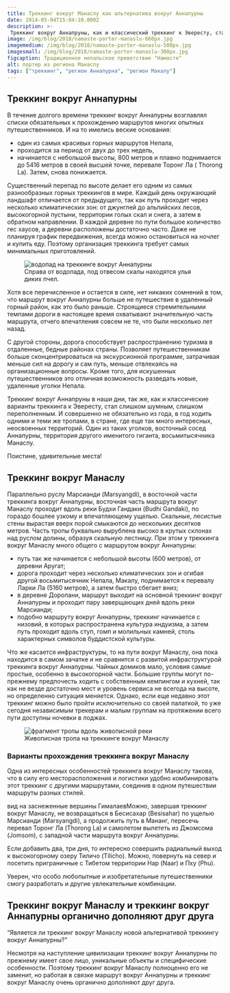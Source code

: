 ```yaml
---
title: Треккинг вокруг Манаслу как альтернатива вокруг Аннапурны
date: 2014-05-04T15:04:10.000Z
description: >-
 Треккинг вокруг Аннапруны, как и классический треккинг к Эвересту, стал слишком шумным, слишком переполненным. Но совершенно не обязательно из года, в год ходить одними и теми же тропами, в стране, где еще так много интересных, неосвоенных территорий. Один из таких уголков, восточный сосед Аннапурны, территория другого именитого гиганта, восьмитысячника Манаслу.
image: /img/blog/2018/namaste-porter-manaslu-660px.jpg
imagemedium: /img/blog/2018/namaste-porter-manaslu-500px.jpg
imagesmall: /img/blog/2018/namaste-porter-manaslu-300px.jpg
figcaption: Традиционное непальское приветствие "Намасте"
alt: портер из региона Манаслу
tags: ["треккинг", "регион Аннапурна", "регион Макалу"]
---
```

<h2 id="треккинг-вокруг-аннапурны">Треккинг вокруг Аннапурны</h2>

<p>В течение долгого времени треккинг вокруг Аннапурны возглавлял списки обязательных к прохождению маршрутов многих опытных путешественников. И на то имелись веские основания:</p>

<ul>
<li>один из самых красивых горных маршрутов Непала,</li>

<li>проходится за период от двух до трех недель,</li>

<li>начинается с небольшой высоты, 800 метров и плавно поднимается до 5416 метров в своей высшей точке, перевале Торонг Ла ( Thorong La). Затем, снова понижается.</li>
</ul>

<p>Существенный перепад по высоте делает его одним из самых разнообразных горных треккингов в мире. Каждый день окружающий ландшафт отличается от предыдущего, так как путь проходит через несколько климатических зон: от джунглей до альпийских лесов, высокогорной пустыни, территории голых скал и снега, а затем в обратном направлении.
В каждой деревне по пути большое количество гес хаусов, а деревни расположены достаточно часто. Даже не планируя график передвижения, всегда можно остановиться на ночлег и купить еду. Поэтому организация треккинга требует самых минимальных приготовлений.</p>

<figure class="pv3">
<picture>
  <source media="(min-width: 80em)" srcset="/img/blog/2018/annapurna-around-waterfall-660px.jpg">
  <source media="(min-width: 30em)" srcset="/img/blog/2018/annapurna-around-waterfall-500px.jpg">
  <source media="(min-width: 20em)" srcset="/img/blog/2018/annapurna-around-waterfall-300px.jpg">
 <img src="/img/blog/2018/annapurna-around-waterfall-660px.jpg" alt="водопад на треккинге вокруг Аннапурны" class="br1 w-100"/>
</picture>
<figcaption class="f6 grey-3 tc">Справа от водопада, под отвесом скалы находятся улья диких пчел.</figcaption>
</figure>

<p>Хотя все перечисленное и остается в силе,  нет никаких сомнений в том, что маршрут вокруг Аннапурны больше не путешествие в удаленный горный район, как  это было раньше. Строящиеся стремительными темпами дороги в настоящее время охватывают значительную часть маршрута, отчего впечатления совсем не те, что были несколько лет назад.</p>

<p>С другой стороны, дорога способствует распространению туризма в отдаленные, бедные районах страны. Позволяет путешественникам больше сконцентрироваться на экскурсионной программе, затрачивая меньше сил на дорогу и сам путь, меньше отвлекаясь на организационные вопросы. Кроме того, для искушенных путешественников это отличная возможность разведать новые, удаленные уголки Непала.</p>

<p>Треккинг вокруг Аннапруны в наши дни, так же, как и классические варианты треккинга к Эвересту, стал слишком шумным, слишком переполненным.
И совершенно не обязательно из года, в год ходить одними и теми же тропами, в стране, где еще так много интересных, неосвоенных территорий.
Один из таких уголков, восточный сосед Аннапурны, территория другого именитого гиганта, восьмитысячника Манаслу.</p>

<p>Поистине, удивительные места!</p>

<h2 id="треккинг-вокруг-манаслу">Треккинг вокруг Манаслу</h2>

<p>Параллельно руслу Марсианди (Marsyangdi), в восточной части треккинга вокруг Аннапурны, восточная часть маршрута вокруг Манаслу проходит вдоль реки  Будхи Гандаки (Budhi Gandaki), по гораздо бошлее узкому и впечатляющему ущелью. Скальные, лесистые стены вырастая вверх порой смыкаются до нескольких десятков метров. Часть тропы буквально вырублена высоко в крутых склонах над  руслом долины, образуя скальную лестницу.
При этом у треккинга вокруг Манаслу много общего с маршрутом вокруг Аннапурны:</p>
<ul>
<li>путь так же начинается с небольшой высоты (600 метров), от деревни Аругат;</li>
<li>дорога проходит через несколько климатических зон и огибая другой восьмитысячник Непала, Макалу, поднимается к перевалу Ларки Ла (5160 метров), а затем быстро сбегает вниз;</li>
<li>в деревне Доропани, маршрут выходит на основной треккинг вокруг Аннапурны и проходит пару заверщающих дней вдоль реки Марсианди;</li>
<li>подобно маршруту вокруг Аннапурны, треккинг начинается с низовий, в которых распространена культура индуизма, а затем путь проходит вдоль ступ, гомп и молильных камней, столь характерных символов буддистской культуры.</li>
</ul>
Что же касается инфраструктуры, то на пути вокруг Манаслу, она пока находится в самом зачатке и не сравнится с развитой инфраструктурой треккинга вокруг Аннапурны. Чайных домиков мало, условия самые простые, особенно в высокогорной части.  Большие группы могут по-прежнему предпочесть ходить с собственным кемпингом и кухней, так как не везде достаточно мест и уровень сервиса не всегода на высоте, но определенно ситуация меняется. Однако, если еще недавно этот треккинг можно было пройти исключительно со своей палаткой, то уже сегодня независимым трекерам и малым группам на протяжении всего пути доступны ночевки в лоджах.</p>

<figure class="pv3">
<picture>
   <source media="(min-width: 80em)" srcset="/img/blog/2018/gorge-manaslu-trekking-660px.jpg">
   <source media="(min-width: 30em)" srcset="/img/blog/2018/gorge-manaslu-trekking-500px.jpg">
   <source media="(min-width: 20em)" srcset="/img/blog/2018/gorge-manaslu-trekking-300px.jpg">
 <img src="/img/blog/2018/gorge-manaslu-trekking-660px.jpg" alt="фрагмент тропы вдоль живописной реки" class="br1 w-100"/>
</picture>
<figcaption class="f6 grey-3 tc">Живописная тропа на треккинге вокруг Манаслу</figcaption>
</figure>

<h3 id="варианты-прохождения-треккинга-вокруг-манаслу">Варианты прохождения треккинга вокруг Манаслу</h3>

<p>Одна из интересных особенностей треккинга вокруг Манаслу такова, что в силу его месторасположения и логистики удобно комбинировать этот треккинг с другими маршрутами, соединив в одном путешествии маршруты разных стилей.</p>

<p>вид на заснеженные вершины ГималаевМожно, завершая треккинг вокруг Манаслу, не возвращаться в Бесисахар (Besisahar) по ущелью Марсианди (Marsyangdi), а продолжить путь в Мананг, пересечь перевал Торонг Ла (Thorong La) и самолетом вылететь из Джомсома (Jomsom), с западной части маршрута вокруг Аннапурны.</p>

<p>Если добавить два, три дня, то интересно совершить радиальный выход к высокогорному озеру Тиличо (Tilicho).
Можно, повернуть на север и посетить приграничные с Тибетом территории Нар (Naar) и Пху (Phu).</p>

<p>Уверен, что особо любопытные и изобретательные путешественники смогу разработать и другие увлекательные комбинации.</p>

<h2 id="треккинг-вокруг-манаслу-и-треккинг-вокруг-аннапурны-органично-дополняют-друг-друга">Треккинг вокруг Манаслу и треккинг вокруг Аннапурны органично дополняют друг друга</h2>

<p>&ldquo;Является ли треккинг вокруг Манаслу новой альтернативой треккингу вокруг Аннапурны?&rdquo;</p>

<p>Несмотря на наступление цивилизации треккинг вокруг Аннапурны по прежнему имеет свое лицо, уникальные объекты и специфические особенности. Поэтому треккинг вокруг Манаслу полноценно его не заменит, но работая в связке маршрут вокруг Аннапурны и треккинг вокруг Манаслу очень органично дополняют друг друга.</p>